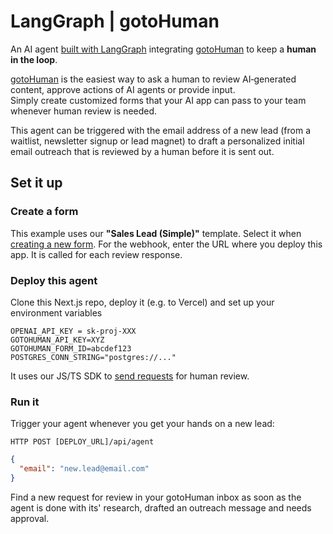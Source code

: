 # LangGraph | gotoHuman

An AI agent [built with LangGraph](https://langchain-ai.github.io/langgraphjs/) integrating [gotoHuman](https://gotohuman.com) to keep a **human in the loop**.

[gotoHuman](https://gotohuman.com) is the easiest way to ask a human to review AI‑generated content, approve actions of AI agents or provide input.  
Simply create customized forms that your AI app can pass to your team whenever human review is needed.

This agent can be triggered with the email address of a new lead (from a waitlist, newsletter signup or lead magnet) to draft a personalized initial email outreach that is reviewed by a human before it is sent out.

## Set it up

### Create a form

This example uses our **"Sales Lead (Simple)"** template. Select it when [creating a new form](https://app.gotohuman.com/create). For the webhook, enter the URL where you deploy this app. It is called for each review response.

### Deploy this agent

Clone this Next.js repo, deploy it (e.g. to Vercel) and set up your environment variables

```
OPENAI_API_KEY = sk-proj-XXX
GOTOHUMAN_API_KEY=XYZ
GOTOHUMAN_FORM_ID=abcdef123
POSTGRES_CONN_STRING="postgres://..."
```

It uses our JS/TS SDK to [send requests](https://docs.gotohuman.com/send-requests) for human review.

### Run it

Trigger your agent whenever you get your hands on a new lead:

`HTTP POST [DEPLOY_URL]/api/agent`
```json
{
  "email": "new.lead@email.com"
}
```

Find a new request for review in your gotoHuman inbox as soon as the agent is done with its' research, drafted an outreach message and needs approval.